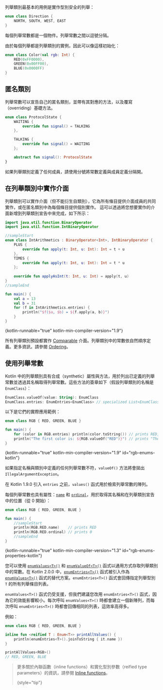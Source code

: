 [//]: # (title: 列舉類別)

列舉類別最基本的用例是實作型別安全的列舉：

```kotlin
enum class Direction {
    NORTH, SOUTH, WEST, EAST
}
```
每個列舉常數都是一個物件。列舉常數之間以逗號分隔。

由於每個列舉都是列舉類別的實例，因此可以像這樣初始化：

```kotlin
enum class Color(val rgb: Int) {
    RED(0xFF0000),
    GREEN(0x00FF00),
    BLUE(0x0000FF)
}
```

## 匿名類別

列舉常數可以宣告自己的匿名類別，並帶有其對應的方法，以及覆寫（overriding）基礎方法。

```kotlin
enum class ProtocolState {
    WAITING {
        override fun signal() = TALKING
    },

    TALKING {
        override fun signal() = WAITING
    };

    abstract fun signal(): ProtocolState
}
```

如果列舉類別定義了任何成員，請使用分號將常數定義與成員定義分隔開。

## 在列舉類別中實作介面

列舉類別可以實作介面（但不能衍生自類別），它為所有條目提供介面成員的共同實作，或在匿名類別中為每個條目提供個別實作。
這可以透過將您想要實作的介面新增到列舉類別宣告中來完成，如下所示：

```kotlin
import java.util.function.BinaryOperator
import java.util.function.IntBinaryOperator

//sampleStart
enum class IntArithmetics : BinaryOperator<Int>, IntBinaryOperator {
    PLUS {
        override fun apply(t: Int, u: Int): Int = t + u
    },
    TIMES {
        override fun apply(t: Int, u: Int): Int = t * u
    };
    
    override fun applyAsInt(t: Int, u: Int) = apply(t, u)
}
//sampleEnd

fun main() {
    val a = 13
    val b = 31
    for (f in IntArithmetics.entries) {
        println("$f($a, $b) = ${f.apply(a, b)}")
    }
}
```
{kotlin-runnable="true" kotlin-min-compiler-version="1.9"}

所有列舉類別預設都實作 [Comparable](https://kotlinlang.org/api/latest/jvm/stdlib/kotlin/-comparable/index.html) 介面。列舉類別中的常數依自然順序定義。更多資訊，請參閱 [Ordering](collection-ordering.md)。

## 使用列舉常數

Kotlin 中的列舉類別具有合成（synthetic）屬性與方法，用於列出已定義的列舉常數並透過其名稱取得列舉常數。這些方法的簽章如下（假設列舉類別的名稱是 `EnumClass`）：

```kotlin
EnumClass.valueOf(value: String): EnumClass
EnumClass.entries: EnumEntries<EnumClass> // specialized List<EnumClass>
```

以下是它們的實際應用範例：

```kotlin
enum class RGB { RED, GREEN, BLUE }

fun main() {
    for (color in RGB.entries) println(color.toString()) // prints RED, GREEN, BLUE
    println("The first color is: ${RGB.valueOf("RED")}") // prints "The first color is: RED"
}
```
{kotlin-runnable="true" kotlin-min-compiler-version="1.9" id="rgb-enums-kotlin"}

如果指定名稱與類別中定義的任何列舉常數不符，`valueOf()` 方法將會拋出 `IllegalArgumentException`。

在 Kotlin 1.9.0 引入 `entries` 之前，`values()` 函式用於檢索列舉常數的陣列。

每個列舉常數也具有屬性：[`name`](https://kotlinlang.org/api/latest/jvm/stdlib/kotlin/-enum/name.html) 和 [`ordinal`](https://kotlinlang.org/api/latest/jvm/stdlib/kotlin/-enum/ordinal.html)，用於取得其名稱和在列舉類別宣告中的位置（從 0 開始）：

```kotlin
enum class RGB { RED, GREEN, BLUE }

fun main() {
    //sampleStart
    println(RGB.RED.name)    // prints RED
    println(RGB.RED.ordinal) // prints 0
    //sampleEnd
}
```
{kotlin-runnable="true" kotlin-min-compiler-version="1.3" id="rgb-enums-properties-kotlin"}

您可以使用 [`enumValues<T>()`](https://kotlinlang.org/api/latest/jvm/stdlib/kotlin/enum-values.html) 和 [`enumValueOf<T>()`](https://kotlinlang.org/api/latest/jvm/stdlib/kotlin/enum-value-of.html) 函式以通用方式存取列舉類別中的常數。在 Kotlin 2.0.0 中，[`enumEntries<T>()`](https://kotlinlang.org/api/latest/jvm/stdlib/kotlin.enums/enum-entries.html) 函式被引入作為 [`enumValues<T>()`](https://kotlinlang.org/api/latest/jvm/stdlib/kotlin/enum-values.html) 函式的替代方案。`enumEntries<T>()` 函式會回傳指定列舉型別 `T` 的所有列舉條目列表。

`enumValues<T>()` 函式仍受支援，但我們建議您改用 `enumEntries<T>()` 函式，因為它的效能影響較小。每次呼叫 `enumValues<T>()` 時都會建立一個新陣列，而每次呼叫 `enumEntries<T>()` 時都會回傳相同的列表，這效率高得多。

例如：

```kotlin
enum class RGB { RED, GREEN, BLUE }

inline fun <reified T : Enum<T>> printAllValues() {
    println(enumEntries<T>().joinToString { it.name })
}

printAllValues<RGB>() 
// RED, GREEN, BLUE
```
> 更多關於內聯函數（inline functions）和實化型別參數（reified type parameters）的資訊，請參閱 [Inline functions](inline-functions.md)。
>
> {style="tip"}